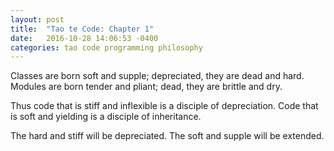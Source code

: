```yaml
---
layout: post
title:  "Tao te Code: Chapter 1"
date:   2016-10-28 14:06:53 -0400
categories: tao code programming philosophy
---
```


Classes are born soft and supple;
depreciated, they are dead and hard.
Modules are born tender and pliant;
dead, they are brittle and dry.

Thus code that is stiff and inflexible
is a disciple of depreciation.
Code that is soft and yielding
is a disciple of inheritance.

The hard and stiff will be depreciated.
The soft and supple will be extended.
